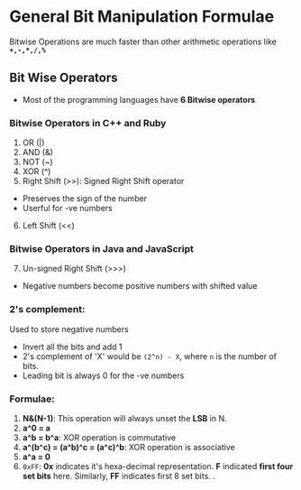 # General Bit Manipulation Formulae
Bitwise Operations are much faster than other arithmetic operations like **`+,-,*,/,%`**

## Bit Wise Operators
- Most of the programming languages have **6 Bitwise operators**

### Bitwise Operators in C++ and Ruby
1. OR (|)
2. AND (&)
3. NOT (~)
4. XOR (^)
5. Right Shift (>>): Signed Right Shift operator
  - Preserves the sign of the number
  - Userful for -ve numbers
6. Left Shift (<<)

### Bitwise Operators in Java and JavaScript
7. Un-signed Right Shift (>>>)
  - Negative numbers become positive numbers with shifted value

### 2's complement: 
Used to store negative numbers
- Invert all the bits and add 1
- 2's complement of 'X' would be `(2^n) - X`, where `n` is the number of bits.
- Leading bit is always 0 for the -ve numbers

### Formulae:
1. **N&(N-1)**: This operation will always unset the **LSB** in N.
2. **a^0 = a**
3. **a^b = b^a**: XOR operation is commutative
4. **a^(b^c) = (a^b)^c = (a^c)^b**: XOR operation is associative  
5. **a^a = 0**
6. `0xFF`: **0x** indicates it's hexa-decimal representation. **F** indicated **first four set bits** here. Similarly, **FF** indicates first 8 set bits.
. 